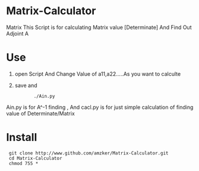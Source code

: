 # Matrix-Calculator
Matrix This Script is for calculating Matrix value [Determinate] And Find Out Adjoint A
# Use
1) open Script And Change Value of a11,a22.....As you want to calculte 
2) save and 
               
              ./Ain.py
Ain.py is for A^-1 finding , And cacl.py is for just simple calculation of finding value of Determinate/Matrix
# Install
     git clone http://www.github.com/amzker/Matrix-Calculator.git
     cd Matrix-Calculator
     chmod 755 *
     
